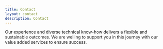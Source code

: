 ```yaml
---
title: Contact
layout: contact
description: Contact
---
```


Our experience and diverse technical know-how delivers a flexible and sustainable outcomes. We are welling to support you in this journey with our value added services to ensure success.